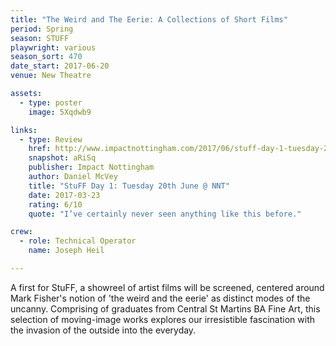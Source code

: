 ```yaml
---
title: "The Weird and The Eerie: A Collections of Short Films"
period: Spring
season: STUFF
playwright: various
season_sort: 470
date_start: 2017-06-20
venue: New Theatre

assets:
  - type: poster
    image: 5Xqdwb9

links:
  - type: Review
    href: http://www.impactnottingham.com/2017/06/stuff-day-1-tuesday-20th-june-nnt/
    snapshot: aRiSq
    publisher: Impact Nottingham
    author: Daniel McVey 
    title: "StuFF Day 1: Tuesday 20th June @ NNT"
    date: 2017-03-23
    rating: 6/10
    quote: "I’ve certainly never seen anything like this before."

crew:
  - role: Technical Operator 
    name: Joseph Heil 

---
```


A first for StuFF, a showreel of artist films will be screened, centered around Mark Fisher's notion of 'the weird and the eerie' as distinct modes of the uncanny. Comprising of graduates from Central St Martins BA Fine Art, this selection of moving-image works explores our irresistible fascination with the invasion of the outside into the everyday.
